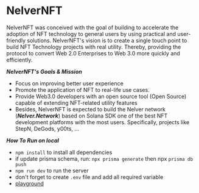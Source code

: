 # NelverNFT

NelverNFT was conceived with the goal of building to accelerate the adoption of NFT technology to general users by using practical and user-friendly solutions. NelverNFT's vision is to create a single touch point to build NFT Technology projects with real utility. Thereby, providing the protocol to convert Web 2.0 Enterprises to Web 3.0 more quickly and efficiently.

**_NelverNFT's Goals & Mission_**

- Focus on improving better user experience
- Promote the application of NFT to real-life use cases.
- Provide Web3.0 developers with an open source tool (Open Source) capable of extending NFT-related utility features
- Besides, NelverNFT is expected to build the Nelver network (**_Nelver.Network_**) based on Solana SDK one of the best NFT development platforms with the most users. Specifically, projects like StepN, DeGods, y00ts, ...


**_How To Run on local_**

- `npm install` to install all dependencies
- if update prisma schema, run: `npx prisma generate` then npx `prisma db push`
- `npm run dev` to run the server
- don't forget to create `.env` file and add all required variable
- [playground](http:localhost:3000/api/trpc-playground)



